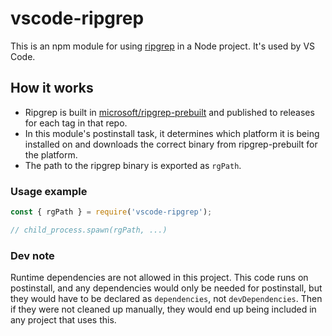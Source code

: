 # vscode-ripgrep

This is an npm module for using [ripgrep](https://github.com/BurntSushi/ripgrep) in a Node project. It's used by VS Code.

## How it works

- Ripgrep is built in [microsoft/ripgrep-prebuilt](https://github.com/microsoft/ripgrep-prebuilt) and published to releases for each tag in that repo.
- In this module's postinstall task, it determines which platform it is being installed on and downloads the correct binary from ripgrep-prebuilt for the platform.
- The path to the ripgrep binary is exported as `rgPath`.

### Usage example

```js
const { rgPath } = require('vscode-ripgrep');

// child_process.spawn(rgPath, ...)
```

### Dev note

Runtime dependencies are not allowed in this project. This code runs on postinstall, and any dependencies would only be needed for postinstall, but they would have to be declared as `dependencies`, not `devDependencies`. Then if they were not cleaned up manually, they would end up being included in any project that uses this.
